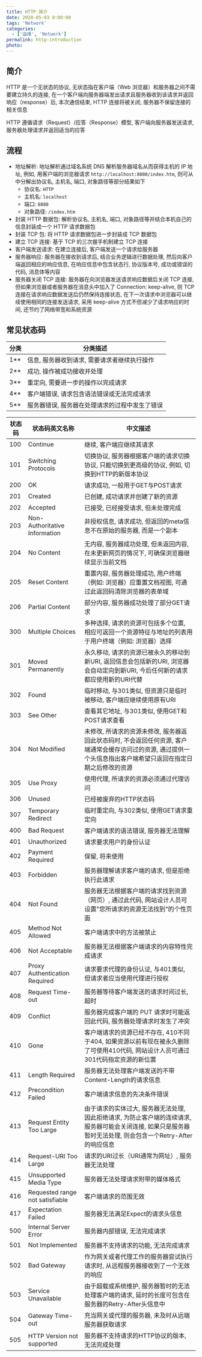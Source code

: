 ```yaml
---
title: HTTP 简介
date: 2020-05-03 9:00:00
tags: 'Network'
categories:
  - ['运维', 'Network']
permalink: http-introduction
photo:
---
```


## 简介

HTTP 是一个无状态的协议, 无状态指在客户端（Web 浏览器）和服务器之间不需要建立持久的连接, 在一个客户端向服务器端发出请求且服务器收到该请求并返回响应（response）后, 本次通信结束, HTTP 连接将被关闭, 服务器不保留连接的相关信息

HTTP 遵循请求（Request）/应答（Response）模型, 客户端向服务器发送请求, 服务器处理请求并返回适当的应答

## 流程

- 地址解析: 地址解析通过域名系统 DNS 解析服务器域名从而获得主机的 IP 地址, 例如, 用客户端的浏览器请求 `http://localhost:8080/index.htm`, 则可从中分解出协议名, 主机名, 端口, 对象路径等部分结果如下
  - 协议名: `HTTP`
  - 主机名: `localhost`
  - 端口: `8080`
  - 对象路径: `/index.htm`
- 封装 HTTP 数据包: 解析协议名, 主机名, 端口, 对象路径等并结合本机自己的信息封装成一个 HTTP 请求数据包
- 封装 TCP 包: 将 HTTP 请求数据包进一步封装成 TCP 数据包
- 建立 TCP 连接: 基于 TCP 的三次握手机制建立 TCP 连接
- 客户端发送请求: 在建立连接后, 客户端发送一个请求给服务器
- 服务器响应: 服务器在接收到请求后, 结合业务逻辑进行数据处理, 然后向客户端返回相应的响应信息, 在响应信息中包含状态行, 协议版本号, 成功或错误的代码, 消息体等内容
- 服务器关闭 TCP 连接: 服务器在向浏览器发送请求响应数据后关闭 TCP 连接, 但如果浏览器或者服务器在消息头中加入了 Connection: keep-alive, 则 TCP 连接在请求响应数据发送后仍然保持连接状态, 在下一次请求中浏览器可以继续使用相同的连接发送请求, 采用 keep-alive 方式不但减少了请求响应的时间, 还节约了网络带宽和系统资源

## 常见状态码

| 分类 | 分类描述 |
| -- | -- |
| 1** | 信息, 服务器收到请求, 需要请求者继续执行操作 |
| 2** | 成功, 操作被成功接收并处理 |
| 3** | 重定向, 需要进一步的操作以完成请求 |
| 4** | 客户端错误, 请求包含语法错误或无法完成请求 |
| 5** | 服务器错误, 服务器在处理请求的过程中发生了错误 |

| 状态码 | 状态码英文名称 | 中文描述 |
| -- | -- | -- |
| 100 | Continue | 继续, 客户端应继续其请求 |
| 101 | Switching Protocols | 切换协议, 服务器根据客户端的请求切换协议, 只能切换到更高级的协议, 例如, 切换到HTTP的新版本协议 |
| 200 | OK | 请求成功, 一般用于GET与POST请求 |
| 201 | Created | 已创建, 成功请求并创建了新的资源 |
| 202 | Accepted | 已接受, 已经接受请求, 但未处理完成 |
| 203 | Non-Authoritative Information | 非授权信息, 请求成功, 但返回的meta信息不在原始的服务器, 而是一个副本 |
| 204 | No Content | 无内容, 服务器成功处理, 但未返回内容, 在未更新网页的情况下, 可确保浏览器继续显示当前文档 |
| 205 | Reset Content | 重置内容, 服务器处理成功, 用户终端（例如: 浏览器）应重置文档视图, 可通过此返回码清除浏览器的表单域 |
| 206 | Partial Content | 部分内容, 服务器成功处理了部分GET请求 |
| 300 | Multiple Choices | 多种选择, 请求的资源可包括多个位置, 相应可返回一个资源特征与地址的列表用于用户终端（例如: 浏览器）选择 |
| 301 | Moved Permanently | 永久移动, 请求的资源已被永久的移动到新URI, 返回信息会包括新的URI, 浏览器会自动定向到新URI, 今后任何新的请求都应使用新的URI代替 |
| 302 | Found | 临时移动, 与301类似, 但资源只是临时被移动, 客户端应继续使用原有URI |
| 303 | See Other | 查看其它地址, 与301类似, 使用GET和POST请求查看 |
| 304 | Not Modified | 未修改, 所请求的资源未修改, 服务器返回此状态码时, 不会返回任何资源, 客户端通常会缓存访问过的资源, 通过提供一个头信息指出客户端希望只返回在指定日期之后修改的资源 |
| 305 | Use Proxy | 使用代理, 所请求的资源必须通过代理访问 |
| 306 | Unused | 已经被废弃的HTTP状态码 |
| 307 | Temporary Redirect | 临时重定向, 与302类似, 使用GET请求重定向 |
| 400 | Bad Request | 客户端请求的语法错误, 服务器无法理解 |
| 401 | Unauthorized | 请求要求用户的身份认证 |
| 402 | Payment Required | 保留, 将来使用 |
| 403 | Forbidden | 服务器理解请求客户端的请求, 但是拒绝执行此请求 |
| 404 | Not Found | 服务器无法根据客户端的请求找到资源（网页）, 通过此代码, 网站设计人员可设置"您所请求的资源无法找到"的个性页面 |
| 405 | Method Not Allowed | 客户端请求中的方法被禁止 |
| 406 | Not Acceptable | 服务器无法根据客户端请求的内容特性完成请求 |
| 407 | Proxy Authentication Required | 请求要求代理的身份认证, 与401类似, 但请求者应当使用代理进行授权 |
| 408 | Request Time-out | 服务器等待客户端发送的请求时间过长, 超时 |
| 409 | Conflict | 服务器完成客户端的 PUT 请求时可能返回此代码, 服务器处理请求时发生了冲突 |
| 410 | Gone | 客户端请求的资源已经不存在, 410不同于404, 如果资源以前有现在被永久删除了可使用410代码, 网站设计人员可通过301代码指定资源的新位置 |
| 411 | Length Required | 服务器无法处理客户端发送的不带Content-Length的请求信息 |
| 412 | Precondition Failed | 客户端请求信息的先决条件错误 |
| 413 | Request Entity Too Large | 由于请求的实体过大, 服务器无法处理, 因此拒绝请求, 为防止客户端的连续请求, 服务器可能会关闭连接, 如果只是服务器暂时无法处理, 则会包含一个Retry-After的响应信息 |
| 414 | Request-URI Too Large | 请求的URI过长（URI通常为网址）, 服务器无法处理 |
| 415 | Unsupported Media Type | 服务器无法处理请求附带的媒体格式 |
| 416 | Requested range not satisfiable | 客户端请求的范围无效 |
| 417 | Expectation Failed | 服务器无法满足Expect的请求头信息 |
| 500 | Internal Server Error | 服务器内部错误, 无法完成请求 |
| 501 | Not Implemented | 服务器不支持请求的功能, 无法完成请求 |
| 502 | Bad Gateway | 作为网关或者代理工作的服务器尝试执行请求时, 从远程服务器接收到了一个无效的响应 |
| 503 | Service Unavailable | 由于超载或系统维护, 服务器暂时的无法处理客户端的请求, 延时的长度可包含在服务器的Retry-After头信息中 |
| 504 | Gateway Time-out | 充当网关或代理的服务器, 未及时从远端服务器获取请求 |
| 505 | HTTP Version not supported | 服务器不支持请求的HTTP协议的版本, 无法完成处理 |
